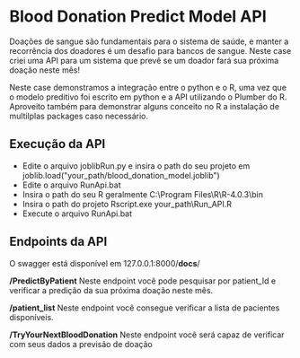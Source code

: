 # Blood Donation Predict Model API

Doações de sangue são fundamentais para o sistema de saúde, e manter a recorrência dos doadores é um desafio para bancos de sangue. Neste case criei uma API para um sistema que prevê se um doador fará sua próxima doação neste mês!

Neste case demonstramos a integração entre o python e o R, uma vez que o modelo preditivo foi escrito em python e a API utilizando o Plumber do R. Aproveito também para demonstrar alguns conceito no R a instalação de multilplas packages caso necessário.

## Execução da API
 - Edite o arquivo joblibRun.py e insira o path do seu projeto em joblib.load("your_path/blood_donation_model.joblib")
 - Edite o arquivo RunApi.bat
 - Insira o path do seu R geralmente C:\Program Files\R\R-4.0.3\bin
 - Insira o path do projeto Rscript.exe your_path\Run_API.R
 - Execute o arquivo RunApi.bat

## Endpoints da API
O swagger está disponível em 127.0.0.1:8000/__docs__/

**/PredictByPatient** Neste endpoint você pode pesquisar por patient_Id e verificar a predição da sua próxima doação neste mês.

**/patient_list** Neste endpoint você consegue verificar a lista de pacientes disponíveis.

**/TryYourNextBloodDonation** Neste endpoint você será capaz de verificar com seus dados a previsão de doação